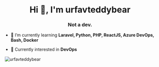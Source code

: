 <h1 align="center">Hi 👋, I'm urfavteddybear</h1>
<h3 align="center">Not a dev.</h3>

- 🌱 I’m currently learning **Laravel, Python, PHP, ReactJS, Azure DevOps, Bash, Docker**

- 👯 Currently interested in **DevOps**

<p>&nbsp;<img align="center" src="https://github-readme-stats.vercel.app/api?username=urfavteddybear&layout=compact&hide_border=true&hide_title=true&count_private=true&include_all_commits=true&show_icons=true&bg_color=00000000&text_color=c3c6ce&icon_color=4e64f7" alt="urfavteddybear" /></p>
